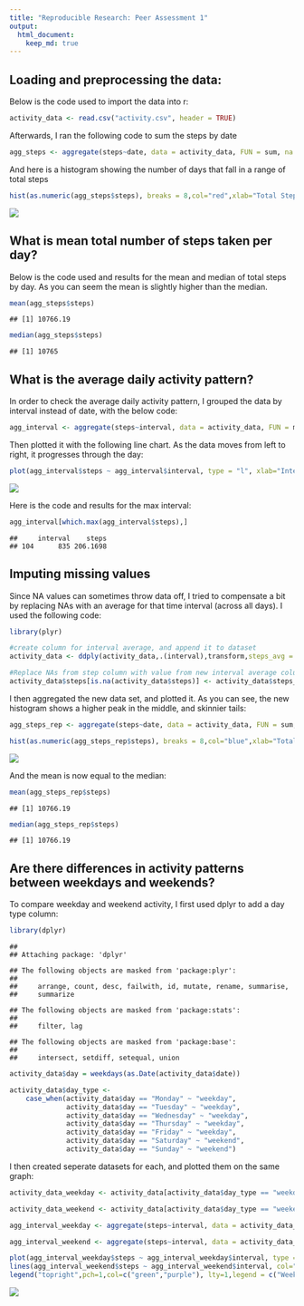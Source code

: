 ```yaml
---
title: "Reproducible Research: Peer Assessment 1"
output: 
  html_document:
    keep_md: true
---
```



## Loading and preprocessing the data:



Below is the code used to import the data into r:


```r
activity_data <- read.csv("activity.csv", header = TRUE)
```

Afterwards, I ran the following code to sum the steps by date


```r
agg_steps <- aggregate(steps~date, data = activity_data, FUN = sum, na.rm=TRUE)
```

And here is a histogram showing the number of days that fall in a range of total steps 


```r
hist(as.numeric(agg_steps$steps), breaks = 8,col="red",xlab="Total Steps",ylab="Number of Days", main="Steps Taken Per Day")
```

![](PA2_temp_files/figure-html/unnamed-chunk-3-1.png)<!-- -->

## What is mean total number of steps taken per day?

Below is the code used and results for the mean and median of total steps by day. As you can seem the mean is slightly higher than the median. 

```r
mean(agg_steps$steps)
```

```
## [1] 10766.19
```

```r
median(agg_steps$steps)
```

```
## [1] 10765
```


## What is the average daily activity pattern?
In order to check the average daily activity pattern, I grouped the data by interval instead of date, with the below code:


```r
agg_interval <- aggregate(steps~interval, data = activity_data, FUN = mean, na.rm=TRUE)
```

Then plotted it with the following line chart. As the data moves from left to right, it progresses through the day:

```r
plot(agg_interval$steps ~ agg_interval$interval, type = "l", xlab="Interval", ylab ="Average Steps", main = "Average Steps Per Interval")
```

![](PA2_temp_files/figure-html/unnamed-chunk-6-1.png)<!-- -->

Here is the code and results for the max interval:

```r
agg_interval[which.max(agg_interval$steps),]
```

```
##     interval    steps
## 104      835 206.1698
```

## Imputing missing values
Since NA values can sometimes throw data off, I tried to compensate a bit by replacing NAs with an average for that time interval (across all days). I used the following code:

```r
library(plyr)

#create column for interval average, and append it to dataset
activity_data <- ddply(activity_data,.(interval),transform,steps_avg = mean(steps, na.rm = TRUE))

#Replace NAs from step column with value from new interval average column
activity_data$steps[is.na(activity_data$steps)] <- activity_data$steps_avg[is.na(activity_data$steps)]
```

I then aggregated the new data set, and plotted it. As you can see, the new histogram shows a higher peak in the middle, and skinnier tails:

```r
agg_steps_rep <- aggregate(steps~date, data = activity_data, FUN = sum, na.rm=TRUE)

hist(as.numeric(agg_steps_rep$steps), breaks = 8,col="blue",xlab="Total Steps",ylab="Number of Days", main="Steps Taken Per Day")
```

![](PA2_temp_files/figure-html/unnamed-chunk-9-1.png)<!-- -->

And the mean is now equal to the median:

```r
mean(agg_steps_rep$steps)
```

```
## [1] 10766.19
```

```r
median(agg_steps_rep$steps)
```

```
## [1] 10766.19
```

## Are there differences in activity patterns between weekdays and weekends?
To compare weekday and weekend activity, I first used dplyr to add a day type column:


```r
library(dplyr)
```

```
## 
## Attaching package: 'dplyr'
```

```
## The following objects are masked from 'package:plyr':
## 
##     arrange, count, desc, failwith, id, mutate, rename, summarise,
##     summarize
```

```
## The following objects are masked from 'package:stats':
## 
##     filter, lag
```

```
## The following objects are masked from 'package:base':
## 
##     intersect, setdiff, setequal, union
```

```r
activity_data$day = weekdays(as.Date(activity_data$date))

activity_data$day_type <- 
    case_when(activity_data$day == "Monday" ~ "weekday",
              activity_data$day == "Tuesday" ~ "weekday",
              activity_data$day == "Wednesday" ~ "weekday",
              activity_data$day == "Thursday" ~ "weekday",
              activity_data$day == "Friday" ~ "weekday",
              activity_data$day == "Saturday" ~ "weekend",
              activity_data$day == "Sunday" ~ "weekend")
```

I then created seperate datasets for each, and plotted them on the same graph:

```r
activity_data_weekday <- activity_data[activity_data$day_type == "weekday",]

activity_data_weekend <- activity_data[activity_data$day_type == "weekend",]

agg_interval_weekday <- aggregate(steps~interval, data = activity_data_weekday, FUN = mean, na.rm=TRUE)

agg_interval_weekend <- aggregate(steps~interval, data = activity_data_weekend, FUN = mean, na.rm=TRUE)

plot(agg_interval_weekday$steps ~ agg_interval_weekday$interval, type = "l", xlab="Interval", ylab ="Average Steps", main = "Average Steps Per Interval", col="green")
lines(agg_interval_weekend$steps ~ agg_interval_weekend$interval, col="purple")
legend("topright",pch=1,col=c("green","purple"), lty=1,legend = c("Weekdays","Weekend"))
```

![](PA2_temp_files/figure-html/unnamed-chunk-12-1.png)<!-- -->




